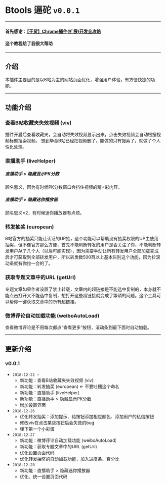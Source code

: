 # Btools 逼砣 `v0.0.1`

---

#### 首先感谢：[【干货】Chrome插件(扩展)开发全攻略](https://www.cnblogs.com/liuxianan/p/chrome-plugin-develop.html)
#### 这个教程给了我很大帮助

---

## 介绍
本插件主要目的是以B站为主的网站页面优化，增强用户体验，有方便快捷的功能。

---

## 功能介绍

### 查看B站收藏夹失效视频 (viv)
插件开启后查看收藏夹，会自动将失效视频显示出来，点击失效视频会自动根据视频标题搜索视频。
想到毕竟B站已经把视频删了，能做的只有搜索了，就做了个人性化处理。

### 直播助手 (liveHelper)

##### 直播助手 > 隐藏显示PK分数
顾名思义，因为有时候PK分数窗口会挡住视频的精♂彩内容。

##### 直播助手 > 隐藏迷你播放器
顾名思义×2，有时候迷你播放器有点烦。

### 转发抽奖 (european)
B站官方的抽奖只能让认证的UP抽，这个功能可以帮助没有抽奖权限的UP主使用抽奖，但不像官方那么方便，首先不能判断转发的用户是否关注了你，不能判断转发用户At了几个人（以后可能实现），因为需要手动让所有转发用户全部加载完成后才可获取到全部转发用户，所以转发数500百以上基本告别这个功能，因为拉滚动条就有你拉一会的了。

### 获取专题文章中的URL (getUrl)
专题文章如果作者设置了禁止转载，文章内的超链接是不能选中复制的，本身就不能点击打开又不能选中复制，想打开这些超链接就变成了繁琐的问题。这个工具可以帮你一键获取文章中的所有超链接。

### 微博评论自动加载功能 (weiboAutoLoad)
查看微博评论是不用每次都点“查看更多”按钮，滚动条到最下面时自动加载。

---

## 更新介绍

### v0.0.1
* `2018-12-22 ~ `
   * 新功能：查看B站收藏夹失效视频 (viv)
   * 新功能：转发抽奖 (european) ← 不要吐槽这个命名
   * 新功能：直播助手 (liveHelper)
   * 新功能：直播助手 > 隐藏显示PK分数
   * 增加设置界面
* `2018-12-26`
   * 优化转发抽奖：添加提示、给按钮添加相应颜色、添加用户的私信按钮
   * 修改viv在点击某些按钮后会失效的bug
   * 埋下第一个小彩蛋
* `2018-12-27`
   * 新功能：微博评论自动加载功能 (weiboAutoLoad)
   * 新功能：获取专题文章中的URL (getUrl)
   * 优化设置页面代码
   * 优化转发抽奖的自动加载功能，加入进度条、百分比
* `2018-12-28`
   * 新功能：直播助手 > 隐藏迷你播放器
   * 优化、统一设置页面代码
